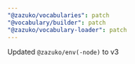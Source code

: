 ```yaml
---
"@zazuko/vocabularies": patch
"@vocabulary/builder": patch
"@zazuko/vocabulary-loader": patch
---
```


Updated `@zazuko/env(-node)` to v3

